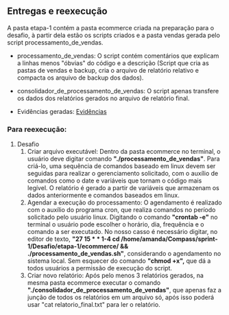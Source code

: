## Entregas e reexecução

A pasta etapa-1 contém a pasta ecommerce criada na preparação para o desafio,
à partir dela estão os scripts criados e a pasta vendas gerada pelo script processamento_de_vendas.

* processamento_de_vendas:
O script contém comentários que explicam a linhas menos "óbvias" do código
e a descrição (Script que cria as pastas de vendas e backup, cria o arquivo de relatório relativo e
compacta os arquivo de backup dos dados).

* consolidador_de_processamento_de_vendas:
O script apenas transfere os dados dos relatórios gerados no arquivo de relatório final.

* Evidências geradas:
[Evidências](https://github.com/amanda-bea/Compass/tree/main/sprint-1/evidencias)


### Para reexecução:
1. Desafio
    1. Criar arquivo executável:
        Dentro da pasta ecommerce no terminal, o usuário deve digitar comando **"./processamento_de_vendas"**. Para criá-lo, uma sequência de comandos baseado em linux devem ser seguidas para realizar o gerenciamento solicitado, com o auxílio de comandos como o date e variáveis que tornam o código mais legível. O relatório é gerado a partir de variáveis que armazenam os dados anteriormente e comandos baseados em linux.
    2. Agendar a execução do processamento:
        O agendamento é realizado com o auxílio do programa cron, que realiza comandos no período solicitado pelo usuário linux.
        Digitando o comando **"crontab -e"** no terminal o usuário pode escolher o horário, dia, frequência e o comando a ser executado. No nosso casso é necessário digitar, no editor de texto, **"27 15 * * 1-4 cd /home/amanda/Compass/sprint-1/Desafio/etapa-1/ecommerce/ && ./processamento_de_vendas.sh"**, considerando o agendamento no sistema local. Sem esquecer do comando **"chmod +x",** que dá a todos usuários a permissão de execução do script.
    3. Criar novo relatório:
       Após pelo menos 3 relatórios gerados, na mesma pasta ecommerce executar o comando **"./consolidador_de_processamento_de_vendas"**, que apenas faz a junção de todos os relatórios em um arquivo só, após isso poderá usar "cat relatorio_final.txt" para ler o relatório.
